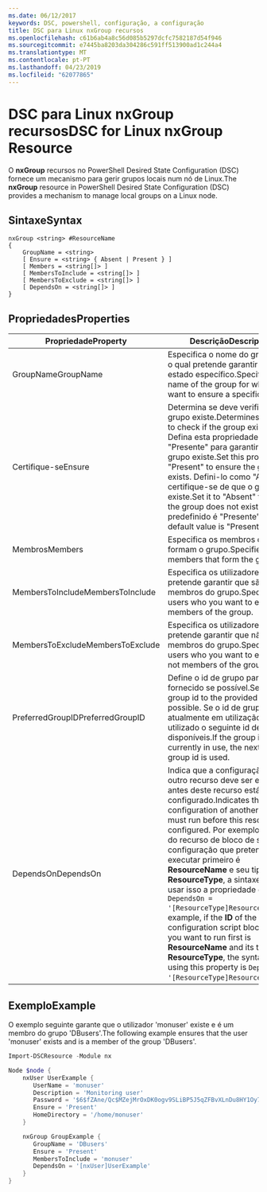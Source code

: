 ```yaml
---
ms.date: 06/12/2017
keywords: DSC, powershell, configuração, a configuração
title: DSC para Linux nxGroup recursos
ms.openlocfilehash: c61b6ab4a8c56d085b5297dcfc7582187d54f946
ms.sourcegitcommit: e7445ba8203da304286c591ff513900ad1c244a4
ms.translationtype: MT
ms.contentlocale: pt-PT
ms.lasthandoff: 04/23/2019
ms.locfileid: "62077865"
---
```

# <a name="dsc-for-linux-nxgroup-resource"></a><span data-ttu-id="2a1e2-103">DSC para Linux nxGroup recursos</span><span class="sxs-lookup"><span data-stu-id="2a1e2-103">DSC for Linux nxGroup Resource</span></span>

<span data-ttu-id="2a1e2-104">O **nxGroup** recursos no PowerShell Desired State Configuration (DSC) fornece um mecanismo para gerir grupos locais num nó de Linux.</span><span class="sxs-lookup"><span data-stu-id="2a1e2-104">The **nxGroup** resource in PowerShell Desired State Configuration (DSC) provides a mechanism to manage local groups on a Linux node.</span></span>

## <a name="syntax"></a><span data-ttu-id="2a1e2-105">Sintaxe</span><span class="sxs-lookup"><span data-stu-id="2a1e2-105">Syntax</span></span>

```
nxGroup <string> #ResourceName
{
    GroupName = <string>
    [ Ensure = <string> { Absent | Present } ]
    [ Members = <string[]> ]
    [ MembersToInclude = <string[]> ]
    [ MembersToExclude = <string[]> ]
    [ DependsOn = <string[]> ]
}
```

## <a name="properties"></a><span data-ttu-id="2a1e2-106">Propriedades</span><span class="sxs-lookup"><span data-stu-id="2a1e2-106">Properties</span></span>

|  <span data-ttu-id="2a1e2-107">Propriedade</span><span class="sxs-lookup"><span data-stu-id="2a1e2-107">Property</span></span> |  <span data-ttu-id="2a1e2-108">Descrição</span><span class="sxs-lookup"><span data-stu-id="2a1e2-108">Description</span></span> |
|---|---|
| <span data-ttu-id="2a1e2-109">GroupName</span><span class="sxs-lookup"><span data-stu-id="2a1e2-109">GroupName</span></span>| <span data-ttu-id="2a1e2-110">Especifica o nome do grupo para o qual pretende garantir um estado específico.</span><span class="sxs-lookup"><span data-stu-id="2a1e2-110">Specifies the name of the group for which you want to ensure a specific state.</span></span>|
| <span data-ttu-id="2a1e2-111">Certifique-se</span><span class="sxs-lookup"><span data-stu-id="2a1e2-111">Ensure</span></span>| <span data-ttu-id="2a1e2-112">Determina se deve verificar se o grupo existe.</span><span class="sxs-lookup"><span data-stu-id="2a1e2-112">Determines whether to check if the group exists.</span></span> <span data-ttu-id="2a1e2-113">Defina esta propriedade para "Presente" para garantir que o grupo existe.</span><span class="sxs-lookup"><span data-stu-id="2a1e2-113">Set this property to "Present" to ensure the group exists.</span></span> <span data-ttu-id="2a1e2-114">Defini-lo como "Ausente", certifique-se de que o grupo não existe.</span><span class="sxs-lookup"><span data-stu-id="2a1e2-114">Set it to "Absent" to ensure the group does not exist.</span></span> <span data-ttu-id="2a1e2-115">O valor predefinido é "Presente".</span><span class="sxs-lookup"><span data-stu-id="2a1e2-115">The default value is "Present".</span></span>|
| <span data-ttu-id="2a1e2-116">Membros</span><span class="sxs-lookup"><span data-stu-id="2a1e2-116">Members</span></span>| <span data-ttu-id="2a1e2-117">Especifica os membros que formam o grupo.</span><span class="sxs-lookup"><span data-stu-id="2a1e2-117">Specifies the members that form the group.</span></span>|
| <span data-ttu-id="2a1e2-118">MembersToInclude</span><span class="sxs-lookup"><span data-stu-id="2a1e2-118">MembersToInclude</span></span>| <span data-ttu-id="2a1e2-119">Especifica os utilizadores que pretende garantir que são membros do grupo.</span><span class="sxs-lookup"><span data-stu-id="2a1e2-119">Specifies the users who you want to ensure are members of the group.</span></span>|
| <span data-ttu-id="2a1e2-120">MembersToExclude</span><span class="sxs-lookup"><span data-stu-id="2a1e2-120">MembersToExclude</span></span>| <span data-ttu-id="2a1e2-121">Especifica os utilizadores que pretende garantir que não são membros do grupo.</span><span class="sxs-lookup"><span data-stu-id="2a1e2-121">Specifies the users who you want to ensure are not members of the group.</span></span>|
| <span data-ttu-id="2a1e2-122">PreferredGroupID</span><span class="sxs-lookup"><span data-stu-id="2a1e2-122">PreferredGroupID</span></span>| <span data-ttu-id="2a1e2-123">Define o id de grupo para o valor fornecido se possível.</span><span class="sxs-lookup"><span data-stu-id="2a1e2-123">Sets the group id to the provided value if possible.</span></span> <span data-ttu-id="2a1e2-124">Se o id de grupo está atualmente em utilização, é utilizado o seguinte id de grupo disponíveis.</span><span class="sxs-lookup"><span data-stu-id="2a1e2-124">If the group id is currently in use, the next available group id is used.</span></span>|
| <span data-ttu-id="2a1e2-125">DependsOn</span><span class="sxs-lookup"><span data-stu-id="2a1e2-125">DependsOn</span></span> | <span data-ttu-id="2a1e2-126">Indica que a configuração de outro recurso deve ser executado antes deste recurso está configurado.</span><span class="sxs-lookup"><span data-stu-id="2a1e2-126">Indicates that the configuration of another resource must run before this resource is configured.</span></span> <span data-ttu-id="2a1e2-127">Por exemplo, se o **ID** do recurso de bloco de script de configuração que pretende executar primeiro é **ResourceName** e seu tipo é **ResourceType**, a sintaxe para usar isso a propriedade é `DependsOn = '[ResourceType]ResourceName'`.</span><span class="sxs-lookup"><span data-stu-id="2a1e2-127">For example, if the **ID** of the resource configuration script block that you want to run first is **ResourceName** and its type is **ResourceType**, the syntax for using this property is `DependsOn = '[ResourceType]ResourceName'`.</span></span>|

## <a name="example"></a><span data-ttu-id="2a1e2-128">Exemplo</span><span class="sxs-lookup"><span data-stu-id="2a1e2-128">Example</span></span>

<span data-ttu-id="2a1e2-129">O exemplo seguinte garante que o utilizador 'monuser' existe e é um membro do grupo 'DBusers'.</span><span class="sxs-lookup"><span data-stu-id="2a1e2-129">The following example ensures that the user 'monuser' exists and is a member of the group 'DBusers'.</span></span>

```powershell
Import-DSCResource -Module nx

Node $node {
    nxUser UserExample {
       UserName = 'monuser'
       Description = 'Monitoring user'
       Password = '$6$fZAne/Qc$MZejMrOxDK0ogv9SLiBP5J5qZFBvXLnDu8HY1Oy7ycX.Y3C7mGPUfeQy3A82ev3zIabhDQnj2ayeuGn02CqE/0'
       Ensure = 'Present'
       HomeDirectory = '/home/monuser'
    }

    nxGroup GroupExample {
       GroupName = 'DBusers'
       Ensure = 'Present'
       MembersToInclude = 'monuser'
       DependsOn = '[nxUser]UserExample'
    }
}
```